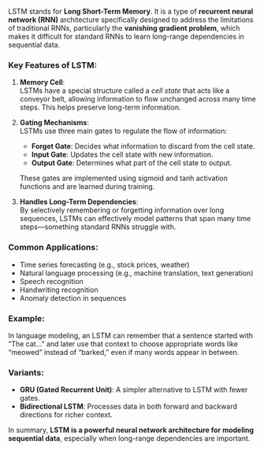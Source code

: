 LSTM stands for **Long Short-Term Memory**. It is a type of **recurrent neural network (RNN)** architecture specifically designed to address the limitations of traditional RNNs, particularly the **vanishing gradient problem**, which makes it difficult for standard RNNs to learn long-range dependencies in sequential data.

### Key Features of LSTM:
1. **Memory Cell**:  
   LSTMs have a special structure called a *cell state* that acts like a conveyor belt, allowing information to flow unchanged across many time steps. This helps preserve long-term information.

2. **Gating Mechanisms**:  
   LSTMs use three main gates to regulate the flow of information:
   - **Forget Gate**: Decides what information to discard from the cell state.
   - **Input Gate**: Updates the cell state with new information.
   - **Output Gate**: Determines what part of the cell state to output.

   These gates are implemented using sigmoid and tanh activation functions and are learned during training.

3. **Handles Long-Term Dependencies**:  
   By selectively remembering or forgetting information over long sequences, LSTMs can effectively model patterns that span many time steps—something standard RNNs struggle with.

### Common Applications:
- Time series forecasting (e.g., stock prices, weather)
- Natural language processing (e.g., machine translation, text generation)
- Speech recognition
- Handwriting recognition
- Anomaly detection in sequences

### Example:
In language modeling, an LSTM can remember that a sentence started with “The cat…” and later use that context to choose appropriate words like “meowed” instead of “barked,” even if many words appear in between.

### Variants:
- **GRU (Gated Recurrent Unit)**: A simpler alternative to LSTM with fewer gates.
- **Bidirectional LSTM**: Processes data in both forward and backward directions for richer context.

In summary, **LSTM is a powerful neural network architecture for modeling sequential data**, especially when long-range dependencies are important.